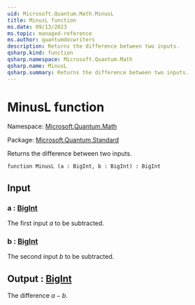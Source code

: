 ```yaml
---
uid: Microsoft.Quantum.Math.MinusL
title: MinusL function
ms.date: 09/13/2023
ms.topic: managed-reference
ms.author: quantumdocwriters
description: Returns the difference between two inputs.
qsharp.kind: function
qsharp.namespace: Microsoft.Quantum.Math
qsharp.name: MinusL
qsharp.summary: Returns the difference between two inputs.
---
```


# MinusL function

Namespace: [Microsoft.Quantum.Math](xref:Microsoft.Quantum.Math)

Package: [Microsoft.Quantum.Standard](https://nuget.org/packages/Microsoft.Quantum.Standard)


Returns the difference between two inputs.

```qsharp
function MinusL (a : BigInt, b : BigInt) : BigInt
```


## Input

### a : [BigInt](xref:microsoft.quantum.qsharp.valueliterals#bigint-literals)

The first input $a$ to be subtracted.


### b : [BigInt](xref:microsoft.quantum.qsharp.valueliterals#bigint-literals)

The second input $b$ to be subtracted.



## Output : [BigInt](xref:microsoft.quantum.qsharp.valueliterals#bigint-literals)

The difference $a - b$.